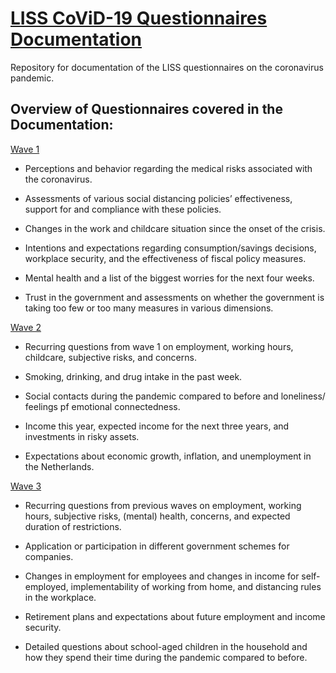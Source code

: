 # [LISS CoViD-19 Questionnaires Documentation](https://liss-covid-19-questionnaires-documentation.readthedocs.io/en/latest/) 

Repository for documentation of the LISS questionnaires on the coronavirus pandemic. 

Overview of Questionnaires covered in the Documentation:
-----------------------------------------------------------

[Wave 1](https://liss-covid-19-questionnaires-documentation.readthedocs.io/en/latest/wave-1/index.html)

- Perceptions and behavior regarding the medical risks associated with the coronavirus.

- Assessments of various social distancing policies’ effectiveness, support for and compliance with these policies.

- Changes in the work and childcare situation since the onset of the crisis.

- Intentions and expectations regarding consumption/savings decisions, workplace security, and the effectiveness of fiscal policy measures.

- Mental health and a list of the biggest worries for the next four weeks.

- Trust in the government and assessments on whether the government is taking too few or too many measures in various dimensions.


[Wave 2](https://liss-covid-19-questionnaires-documentation.readthedocs.io/en/latest/wave-2/index.html)

- Recurring questions from wave 1 on employment, working hours, childcare, subjective risks, and concerns.

- Smoking, drinking, and drug intake in the past week.

- Social contacts during the pandemic compared to before and loneliness/ feelings pf emotional connectedness.

- Income this year, expected income for the next three years, and investments in risky assets.

- Expectations about economic growth, inflation, and unemployment in the Netherlands.

[Wave 3](https://liss-covid-19-questionnaires-documentation.readthedocs.io/en/latest/wave-3/index.html)

- Recurring questions from previous waves on employment, working hours, subjective risks, (mental) health, concerns, and expected duration of restrictions.

- Application or participation in different government schemes for companies.

- Changes in employment for employees and changes in income for self-employed, implementability of working from home, and distancing rules in the workplace.

- Retirement plans and expectations about future employment and income security.

- Detailed questions about school-aged children in the household and how they spend their time during the pandemic compared to before.
